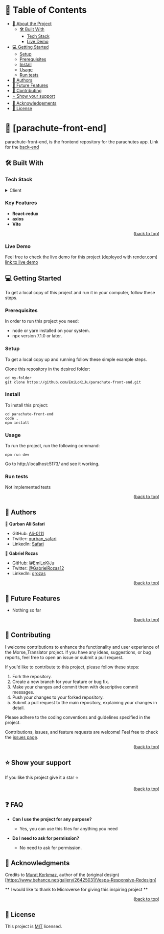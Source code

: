 <a name="parachute-front-end"></a>

# 📗 Table of Contents

- [📖 About the Project](#about-project)
  - [🛠 Built With](#built-with)
    - [Tech Stack](#tech-stack)
    - [Live Demo](#live-demo)
- [💻 Getting Started](#getting-started)
  - [Setup](#setup)
  - [Prerequisites](#prerequisites)
  - [Install](#install)
  - [Usage](#usage)
  - [Run tests](#run-tests)
- [👥 Authors](#authors)
- [🔭 Future Features](#future-features)
- [🤝 Contributing](#contributing)
- [⭐️ Show your support](#support)
- [🙏 Acknowledgements](#acknowledgements)
- [📝 License](#license)

<!-- PROJECT DESCRIPTION -->

# 📖 [parachute-front-end] <a name="about-project"></a>
parachute-front-end, is the frontend repository for the parachutes app.
Link for the [back-end](https://github.com/EmiLoKiJu/parachute-back-end)

## 🛠 Built With <a name="built-with"></a>

### Tech Stack <a name="tech-stack"></a>

<details>
  <summary>Client</summary>
  <ul>
    <li><a href="https://github.com/vitejs/vite-plugin-react/blob/main/packages/plugin-react/README.md">@vitejs/plugin-react uses [Babel](https://babeljs.io/)</a></li>
    <li><a href="https://github.com/vitejs/vite-plugin-react-swc">@vitejs/plugin-react-swc uses [SWC](https://swc.rs/)</a></li>
    <li><a href="https://redux.js.org/introduction/installation">React-redux</a></li>
    <li><a href="https://axios-http.com/docs/intro">axios</a></li>
  </ul>
</details>

<!-- Features -->

### Key Features <a name="key-features"></a>

- **React-redux**
- **axios**
- **Vite**

<p align="right">(<a href="#readme-top">back to top</a>)</p>

### Live Demo <a name="live-demo"></a>

Feel free to check the live demo for this project
(deployed with render.com) [link to live demo](https://parachute-front-end.onrender.com/)


## 💻 Getting Started <a name="getting-started"></a>
<!-- https://github.com/EmiLoKiJu/parachute-front-end -->

To get a local copy of this project and run it in your computer, follow these steps.

### Prerequisites

In order to run this project you need:
- node or yarn installed on your system.
- npx version 7.1.0 or later.

### Setup

To get a local copy up and running follow these simple example steps.

Clone this repository in the desired folder:
```
cd my-folder
git clone https://github.com/EmiLoKiJu/parachute-front-end.git
```

### Install

To install this project:
```
cd parachute-front-end
code .
npm install
```
### Usage

To run the project, run the following command:
```
npm run dev
```

Go to http://localhost:5173/ and see it working.

### Run tests

Not implemented tests

<p align="right">(<a href="#parachute-front-end">back to top</a>)</p>

<!-- AUTHORS -->
## 👥 Authors <a name="authors"></a>

👤 **Qurban Ali Safari**
- GitHub:   [Ali-0111](https://github.com/Ali-0111)
- Twitter:  [qurban_safari](https://twitter.com/qurban_safari)
- LinkedIn: [Safari](https://www.linkedin.com/in/ali-safari-linked)

👤 **Gabriel Rozas**
- GitHub: [@EmiLoKiJu](https://github.com/EmiLoKiJu)
- Twitter: [@GabrielRozas12](https://twitter.com/GabrielRozas12)
- LinkedIn: [grozas](https://www.linkedin.com/in/grozas/)

<p align="right">(<a href="#parachute-front-end">back to top</a>)</p>

<!-- FUTURE FEATURES -->

## 🔭 Future Features <a name="future-features"></a>

- Nothing so far

<p align="right">(<a href="#parachute-front-end">back to top</a>)</p>

<!-- CONTRIBUTING -->

## 🤝 Contributing <a name="contributing"></a>

I welcome contributions to enhance the functionality and user experience of the Morse_Translator project. If you have any ideas, suggestions, or bug reports, feel free to open an issue or submit a pull request.

If you'd like to contribute to this project, please follow these steps:

1. Fork the repository.
2. Create a new branch for your feature or bug fix.
3. Make your changes and commit them with descriptive commit messages.
4. Push your changes to your forked repository.
5. Submit a pull request to the main repository, explaining your changes in detail.

Please adhere to the coding conventions and guidelines specified in the project.

Contributions, issues, and feature requests are welcome!
Feel free to check the [issues page](../../issues).

<p align="right">(<a href="#parachute-front-end">back to top</a>)</p>

<!-- SUPPORT -->

## ⭐️ Show your support <a name="support"></a>

If you like this project give it a star ⭐️

<p align="right">(<a href="#parachute-front-end">back to top</a>)</p>

<!-- FAQ -->

## ❓ FAQ <a name="faq"></a>

- **Can I use the project for any purpose?**

  - Yes, you can use this files for anything you need

- **Do I need to ask for permission?**

  - No need to ask for permission.


<!-- ACKNOWLEDGEMENTS -->

## 🙏 Acknowledgments <a name="acknowledgements"></a>

Credits to [Murat Korkmaz](https://www.behance.net/muratk), author of the (original design)[https://www.behance.net/gallery/26425031/Vespa-Responsive-Redesign]

** I would like to thank to Microverse for giving this inspiring project **

<p align="right">(<a href="#parachute-front-end">back to top</a>)</p>

<!-- LICENSE -->

## 📝 License <a name="license"></a>

This project is [MIT](./LICENSE) licensed.
